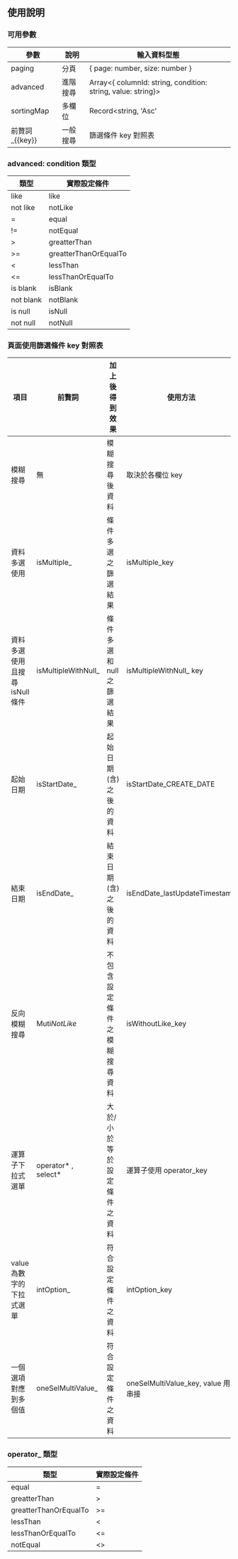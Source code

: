 ## 使用說明

### 可用參數
| 參數           | 說明    | 輸入資料型態                      |
| ------------- | ------- | --------------------------------  |
| paging        |  分頁    | { page: number, size: number }   |
| advanced      | 進階搜尋 | Array<{ columnId: string, condition: string, value: string}> |
| sortingMap    | 多欄位   | Record<string, 'Asc' | 'Desc'>   |
| 前贅詞_{{key}} | 一般搜尋 | 篩選條件 key 對照表               |

### advanced: condition 類型

| 類型       | 實際設定條件           |
| --------- | ---------------------- |
| like      |  like                  |
| not like  |  notLike               |
| =         |  equal                 |
| !=        |  notEqual              |
| >         |  greatterThan          |
| >=        |  greatterThanOrEqualTo |
| <         |  lessThan              |
| <=        |  lessThanOrEqualTo     |
| is blank  |  isBlank               |
| not blank |  notBlank              |
| is null   |  isNull                |
| not null  |  notNull               |
  
### 頁面使用篩選條件 key 對照表

| 項目                         | 前贅詞                | 加上後得到效果               | 使用方法                            | 輸入資料型態  | 實際設定條件                 |
| ---------------------------- | -------------------- | --------------------------- | ---------------------------------- | ------------ | --------------------------- |
| 模糊搜尋                      | 無                   | 模糊搜尋後資料               | 取決於各欄位 key                    | string       | like variable               |
| 資料多選使用                  | isMultiple\_         | 條件多選之篩選結果           | isMultiple_key                      | Array        | in (variableA, variableB)   |
| 資料多選使用且搜尋 isNull 條件 | isMultipleWithNull\_ | 條件多選和 null 之篩選結果   | isMultipleWithNull\_ key            | Array        | in (variableA, variableB, null)，通常用於查找資料狀態 mark 使用 |
| 起始日期                      | isStartDate\_        | 起始日期(含)之後的資料       | isStartDate_CREATE_DATE             | Date(string) | >= yyyy-MM-dd              |
| 結束日期                      | isEndDate\_          | 結束日期(含)之後的資料       | isEndDate_lastUpdateTimestamp       | Date(string) | <= yyyy-MM-dd              |
| 反向模糊搜尋                  | Muti*NotLike*        | 不包含設定條件之模糊搜尋資料  | isWithoutLike_key                   | arrayList    | not like a and not like b  |
| 運算子下拉式選單               | operator* , select*  | 大於/小於等於設定條件之資料  | 運算子使用 operator_key              | string       | >= variable                |
| value 為數字的下拉式選單       | intOption\_          | 符合設定條件之資料           | intOption_key                       | number       | = variable                 |
| 一個選項對應到多個值           | oneSelMultiValue\_   | 符合設定條件之資料           | oneSelMultiValue_key, value 用&串接  | string       | in (variableA, variableB)  |

### operator\_ 類型

| 類型                  | 實際設定條件 |
| --------------------- | ------------ |
| equal                 | =            |
| greatterThan          | >            |
| greatterThanOrEqualTo | >=           |
| lessThan              | <            |
| lessThanOrEqualTo     | <=           |
| notEqual              | <>           |
